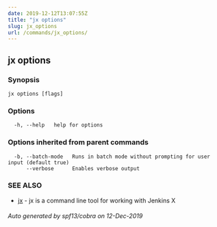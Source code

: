 ```yaml
---
date: 2019-12-12T13:07:55Z
title: "jx options"
slug: jx_options
url: /commands/jx_options/
---
```

## jx options



### Synopsis



```
jx options [flags]
```

### Options

```
  -h, --help   help for options
```

### Options inherited from parent commands

```
  -b, --batch-mode   Runs in batch mode without prompting for user input (default true)
      --verbose      Enables verbose output
```

### SEE ALSO

* [jx](/commands/jx/)	 - jx is a command line tool for working with Jenkins X

###### Auto generated by spf13/cobra on 12-Dec-2019
